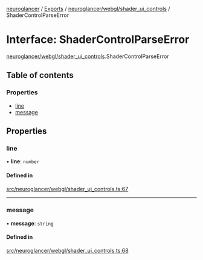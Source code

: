 [neuroglancer](../README.md) / [Exports](../modules.md) / [neuroglancer/webgl/shader\_ui\_controls](../modules/neuroglancer_webgl_shader_ui_controls.md) / ShaderControlParseError

# Interface: ShaderControlParseError

[neuroglancer/webgl/shader_ui_controls](../modules/neuroglancer_webgl_shader_ui_controls.md).ShaderControlParseError

## Table of contents

### Properties

- [line](neuroglancer_webgl_shader_ui_controls.ShaderControlParseError.md#line)
- [message](neuroglancer_webgl_shader_ui_controls.ShaderControlParseError.md#message)

## Properties

### line

• **line**: `number`

#### Defined in

[src/neuroglancer/webgl/shader_ui_controls.ts:67](https://github.com/ActiveBrainAtlas2/neuroglancer/blob/91617476/src/neuroglancer/webgl/shader_ui_controls.ts#L67)

___

### message

• **message**: `string`

#### Defined in

[src/neuroglancer/webgl/shader_ui_controls.ts:68](https://github.com/ActiveBrainAtlas2/neuroglancer/blob/91617476/src/neuroglancer/webgl/shader_ui_controls.ts#L68)

